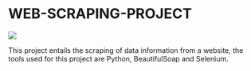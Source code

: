 # WEB-SCRAPING-PROJECT

<img src = "https://www.google.com/search?q=Premier+league+picture&client=ms-android-transsion-itel-rev1&prmd=inv&sxsrf=ALeKk00mqJhnou0VDG-h_x-HIdx1UnMOkQ:1627743808023&source=lnms&tbm=isch&sa=X&ved=2ahUKEwi9mtmbyo3yAhXKYMAKHX21AMcQ_AUoAXoECAIQAQ&biw=360&bih=560#imgrc=4TuKLbFbkKhL5M">

This project entails the scraping of data information from a website, the tools used for this project are Python, BeautifulSoap and Selenium.
